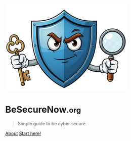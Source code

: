 ![logo](Asset/logo.png)

# BeSecureNow<small>.org</small>

> Simple guide to be cyber secure.

[About](/About/BeSecureNow)
[Start here!](#headline)